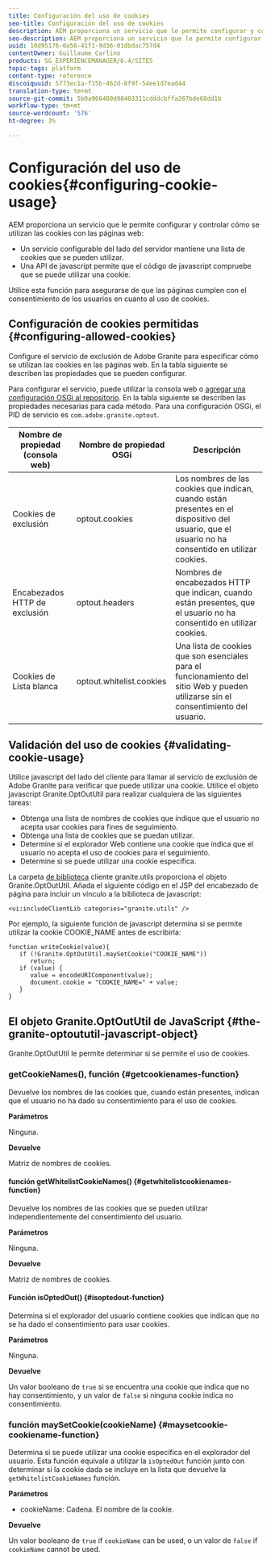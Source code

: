 ```yaml
---
title: Configuración del uso de cookies
seo-title: Configuración del uso de cookies
description: AEM proporciona un servicio que le permite configurar y controlar cómo se utilizan las cookies con las páginas Web
seo-description: AEM proporciona un servicio que le permite configurar y controlar cómo se utilizan las cookies con las páginas Web
uuid: 10d95176-0a56-41f1-9d36-01dbdac757d4
contentOwner: Guillaume Carlino
products: SG_EXPERIENCEMANAGER/6.4/SITES
topic-tags: platform
content-type: reference
discoiquuid: 5773ec1a-f15b-462d-8f9f-54ee1d7ead44
translation-type: tm+mt
source-git-commit: 5b9a966480d98403311cdddcbffa267bde68dd1b
workflow-type: tm+mt
source-wordcount: '576'
ht-degree: 3%

---
```



# Configuración del uso de cookies{#configuring-cookie-usage}

AEM proporciona un servicio que le permite configurar y controlar cómo se utilizan las cookies con las páginas web:

* Un servicio configurable del lado del servidor mantiene una lista de cookies que se pueden utilizar.
* Una API de javascript permite que el código de javascript compruebe que se puede utilizar una cookie.

Utilice esta función para asegurarse de que las páginas cumplen con el consentimiento de los usuarios en cuanto al uso de cookies.

## Configuración de cookies permitidas {#configuring-allowed-cookies}

Configure el servicio de exclusión de Adobe Granite para especificar cómo se utilizan las cookies en las páginas web. En la tabla siguiente se describen las propiedades que se pueden configurar.

Para configurar el servicio, puede utilizar la consola [](/help/sites-deploying/configuring-osgi.md#osgi-configuration-with-the-web-console) web o [agregar una configuración OSGi al repositorio](/help/sites-deploying/configuring-osgi.md#adding-a-new-configuration-to-the-repository). En la tabla siguiente se describen las propiedades necesarias para cada método. Para una configuración OSGi, el PID de servicio es `com.adobe.granite.optout`.

| Nombre de propiedad (consola web) | Nombre de propiedad OSGi | Descripción |
|---|---|---|
| Cookies de exclusión | optout.cookies | Los nombres de las cookies que indican, cuando están presentes en el dispositivo del usuario, que el usuario no ha consentido en utilizar cookies. |
| Encabezados HTTP de exclusión | optout.headers | Nombres de encabezados HTTP que indican, cuando están presentes, que el usuario no ha consentido en utilizar cookies. |
| Cookies de Lista blanca | optout.whitelist.cookies | Una lista de cookies que son esenciales para el funcionamiento del sitio Web y pueden utilizarse sin el consentimiento del usuario. |

## Validación del uso de cookies {#validating-cookie-usage}

Utilice javascript del lado del cliente para llamar al servicio de exclusión de Adobe Granite para verificar que puede utilizar una cookie. Utilice el objeto javascript Granite.OptOutUtil para realizar cualquiera de las siguientes tareas:

* Obtenga una lista de nombres de cookies que indique que el usuario no acepta usar cookies para fines de seguimiento.
* Obtenga una lista de cookies que se puedan utilizar.
* Determine si el explorador Web contiene una cookie que indica que el usuario no acepta el uso de cookies para el seguimiento.
* Determine si se puede utilizar una cookie específica.

La carpeta [de biblioteca](/help/sites-developing/clientlibs.md#referencing-client-side-libraries) cliente granite.utils proporciona el objeto Granite.OptOutUtil. Añada el siguiente código en el JSP del encabezado de página para incluir un vínculo a la biblioteca de javascript:

`<ui:includeClientLib categories="granite.utils" />`

Por ejemplo, la siguiente función de javascript determina si se permite utilizar la cookie COOKIE_NAME antes de escribirla:

```
function writeCookie(value){
   if (!Granite.OptOutUtil.maySetCookie("COOKIE_NAME")) 
      return;
   if (value) {
      value = encodeURIComponent(value);
      document.cookie = "COOKIE_NAME=" + value; 
   }
}
```

## El objeto Granite.OptOutUtil de JavaScript {#the-granite-optoututil-javascript-object}

Granite.OptOutUtil le permite determinar si se permite el uso de cookies.

### getCookieNames(), función {#getcookienames-function}

Devuelve los nombres de las cookies que, cuando están presentes, indican que el usuario no ha dado su consentimiento para el uso de cookies.

**Parámetros**

Ninguna.

**Devuelve**

Matriz de nombres de cookies.

#### función getWhitelistCookieNames() {#getwhitelistcookienames-function}

Devuelve los nombres de las cookies que se pueden utilizar independientemente del consentimiento del usuario.

**Parámetros**

Ninguna.

**Devuelve**

Matriz de nombres de cookies.

#### Función isOptedOut() {#isoptedout-function}

Determina si el explorador del usuario contiene cookies que indican que no se ha dado el consentimiento para usar cookies.

**Parámetros**

Ninguna.

**Devuelve**

Un valor booleano de `true` si se encuentra una cookie que indica que no hay consentimiento, y un valor de `false` si ninguna cookie indica no consentimiento.

### función maySetCookie(cookieName) {#maysetcookie-cookiename-function}

Determina si se puede utilizar una cookie específica en el explorador del usuario. Esta función equivale a utilizar la `isOptedOut` función junto con determinar si la cookie dada se incluye en la lista que devuelve la `getWhitelistCookieNames` función.

**Parámetros**

* cookieName: Cadena. El nombre de la cookie.

**Devuelve**

Un valor booleano de `true` if `cookieName` can be used, o un valor de `false` if `cookieName` cannot be used.
